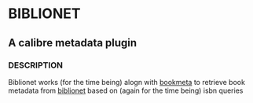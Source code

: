 # BIBLIONET #
## A calibre metadata plugin ##

### DESCRIPTION ###
Biblionet works (for the time being) alogn with [bookmeta](http://github.com/nikan/bookmeta) to retrieve book metadata
from [biblionet](http://biblionet.gr) based on (again for the time being) isbn  queries
